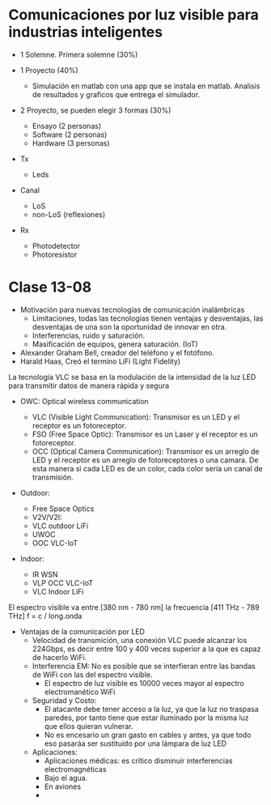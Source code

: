 # Comunicaciones por luz visible para industrias inteligentes
- 1 Solemne. Primera solemne (30%)
- 1 Proyecto (40%)
	- Simulación en matlab con una app que se instala en matlab. Analisis de resultados y graficos que entrega el simulador.
- 2 Proyecto, se pueden elegir 3 formas (30%)
	-  Ensayo (2 personas)
	- Software (2 personas)
	- Hardware (3 personas)

- Tx
	- Leds
- Canal
	- LoS
	- non-LoS (reflexiones)
- Rx
	- Photodetector
	- Photoresistor

# Clase 13-08
- Motivación para nuevas tecnologías de comunicación inalámbricas
	- Limitaciones, todas las tecnologías tienen ventajas y desventajas, las desventajas de una son la oportunidad de innovar en otra.
	- Interferencias, ruido y saturación.
	- Masificación de equipos, genera saturación. (IoT)
- Alexander Graham Bell, creador del teléfono y el fotófono.
- Harald Haas, Creó el termino LiFi (Light Fidelity)

La tecnología VLC se basa en la modulación de la intensidad de la luz LED para transmitir datos de manera rápida y segura 

- OWC: Optical wireless communication
	- VLC (Visible Light Communication): Transmisor es un LED y el receptor es un fotoreceptor.
	- FSO (Free Space Optic): Transmisor es un Laser y el receptor es un fotoreceptor.
	- OCC (Optical Camera Communication): Transmisor es un arreglo de LED y el receptor es un arreglo de fotoreceptores o una camara. De esta manera si cada LED es de un color, cada color sería un canal de transmisión.

- Outdoor:
	- Free Space Optics
	- V2V/V2I: 
	- VLC outdoor LiFi
	- UWOC
	- OOC VLC-IoT
- Indoor:
	- IR WSN
	- VLP OCC VLC-IoT
	- VLC Indoor LiFi

El espectro visible va entre [380 nm - 780 nm] la frecuencia [411 THz - 789 THz]
f = c / long.onda


- Ventajas de la comunicación por LED
	- Velocidad de transmición, una conexión VLC puede alcanzar los 224Gbps, es decir entre 100 y 400 veces superior a la que es capaz de hacerlo WiFi.
	- Interferencia EM: No es posible que se interfieran entre las bandas de WiFi con las del espectro visible.
		- El espectro de luz visible es 10000 veces mayor al espectro electromanético WiFi
	- Seguridad y Costo: 
		- El atacante debe tener acceso a la luz, ya que la luz no traspasa paredes, por tanto tiene que estar iluminado por la misma luz que ellos quieran vulnerar.
		- No es encesario un gran gasto en cables y antes, ya que todo eso pasaráa ser sustituido por una lámpara de luz LED
	- Aplicaciones:
		- Aplicaciones médicas: es crítico disminuir interferencias electromagnéticas
		- Bajo el agua.
		- En aviones
		- 